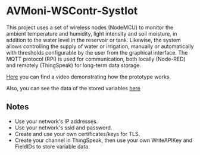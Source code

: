 # AVMoni-WSContr-SystIot

This project uses a set of wireless nodes (NodeMCU) to monitor the ambient temperature and humidity, light intensity and soil moisture, in addition to the water level in the reservoir or tank. Likewise, the system allows controlling the supply of water or irrigation, manually or automatically with thresholds configurable by the user from the graphical interface. The MQTT protocol (RPi) is used for communication, both locally (Node-RED) and remotely (ThingSpeak) for long-term data storage.

[Here][Video] you can find a video demonstrating how the prototype works.

Also, you can see the data of the stored variables [here][ThingSpeak]

[Video]: https://youtu.be/SDAUxYumqag
[ThingSpeak]: https://thingspeak.com/channels/1314546

## Notes
- Use your network's IP addresses.
- Use your network's ssid and password.
- Create and use your own certificates/keys for TLS.
- Create your channel in ThingSpeak, then use your own WriteAPIKey and FieldIDs to store variable data.
